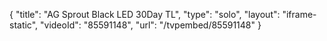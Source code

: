 {
    "title": "AG Sprout Black LED 30Day TL",
    "type": "solo",
    "layout": "iframe-static",
    "videoId": "85591148",
    "url": "\/tvpembed\/85591148"
}